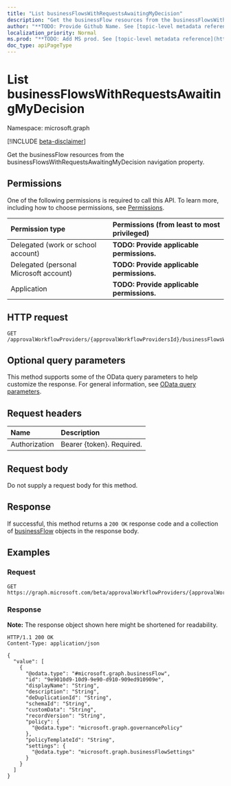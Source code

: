 ```yaml
---
title: "List businessFlowsWithRequestsAwaitingMyDecision"
description: "Get the businessFlow resources from the businessFlowsWithRequestsAwaitingMyDecision navigation property."
author: "**TODO: Provide Github Name. See [topic-level metadata reference](https://msgo.azurewebsites.net/add/document/guidelines/metadata.html#topic-level-metadata)**"
localization_priority: Normal
ms.prod: "**TODO: Add MS prod. See [topic-level metadata reference](https://msgo.azurewebsites.net/add/document/guidelines/metadata.html#topic-level-metadata)**"
doc_type: apiPageType
---
```


# List businessFlowsWithRequestsAwaitingMyDecision
Namespace: microsoft.graph

[!INCLUDE [beta-disclaimer](../../includes/beta-disclaimer.md)]

Get the businessFlow resources from the businessFlowsWithRequestsAwaitingMyDecision navigation property.

## Permissions
One of the following permissions is required to call this API. To learn more, including how to choose permissions, see [Permissions](/graph/permissions-reference).

|Permission type|Permissions (from least to most privileged)|
|:---|:---|
|Delegated (work or school account)|**TODO: Provide applicable permissions.**|
|Delegated (personal Microsoft account)|**TODO: Provide applicable permissions.**|
|Application|**TODO: Provide applicable permissions.**|

## HTTP request

<!-- {
  "blockType": "ignored"
}
-->
``` http
GET /approvalWorkflowProviders/{approvalWorkflowProvidersId}/businessFlowsWithRequestsAwaitingMyDecision
```

## Optional query parameters
This method supports some of the OData query parameters to help customize the response. For general information, see [OData query parameters](/graph/query-parameters).

## Request headers
|Name|Description|
|:---|:---|
|Authorization|Bearer {token}. Required.|

## Request body
Do not supply a request body for this method.

## Response

If successful, this method returns a `200 OK` response code and a collection of [businessFlow](../resources/businessflow.md) objects in the response body.

## Examples

### Request
<!-- {
  "blockType": "request",
  "name": "list_businessflow"
}
-->
``` http
GET https://graph.microsoft.com/beta/approvalWorkflowProviders/{approvalWorkflowProvidersId}/businessFlowsWithRequestsAwaitingMyDecision
```


### Response
**Note:** The response object shown here might be shortened for readability.
<!-- {
  "blockType": "response",
  "truncated": true,
  "@odata.type": "Collection(microsoft.graph.businessFlow)"
}
-->
``` http
HTTP/1.1 200 OK
Content-Type: application/json

{
  "value": [
    {
      "@odata.type": "#microsoft.graph.businessFlow",
      "id": "9e9010d9-10d9-9e90-d910-909ed910909e",
      "displayName": "String",
      "description": "String",
      "deDuplicationId": "String",
      "schemaId": "String",
      "customData": "String",
      "recordVersion": "String",
      "policy": {
        "@odata.type": "microsoft.graph.governancePolicy"
      },
      "policyTemplateId": "String",
      "settings": {
        "@odata.type": "microsoft.graph.businessFlowSettings"
      }
    }
  ]
}
```

